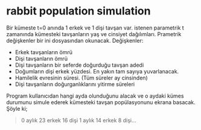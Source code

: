 # rabbit population simulation

Bir kümeste t=0 anında 1 erkek ve 1 dişi tavşan  var. istenen parametrik t zamanında kümesteki tavşanların yaş ve cinsiyet dağılımları.
Prametrik değişkenler bir ini dosyasından okunacak. Değişkenler:

   - Erkek tavşanların ömrü
   - Dişi  tavşanların ömrü
   - Dişi tavşanların bir seferde  doğurduğu tavşan adedi
   - Doğumların dişi erkek yüzdesi. En yakın tam sayıya yuvarlanacak.
   - Hamilelik evresinin süresi. (Tüm süreler ay cinsinden)
   - Dişi tavşanların doğurganlıklarını yitirme  süreleri
   
   
Program kullanıcıdan hangi ayda  olunduğunu alacak ve o aydaki kümes durumunu simule ederek  kümesteki tavşan popülasyonunu ekrana basacak.  Şöyle ki;
   
   
   > 0 aylık 23 erkek 16 dişi
   > 1 aylık 14  erkek 8  dişi...
